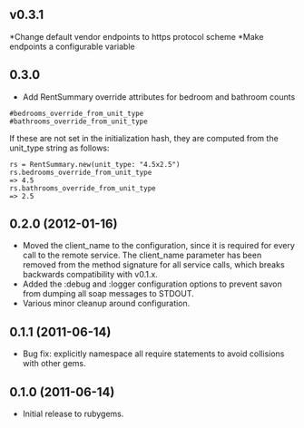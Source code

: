 ## v0.3.1

*Change default vendor endpoints to https protocol scheme
*Make endpoints a configurable variable

## 0.3.0

* Add RentSummary override attributes for bedroom and bathroom counts
```
#bedrooms_override_from_unit_type
#bathrooms_override_from_unit_type
```

If these are not set in the initialization hash, they are computed from the unit_type string as follows:
```
rs = RentSummary.new(unit_type: "4.5x2.5")
rs.bedrooms_override_from_unit_type
=> 4.5
rs.bathrooms_override_from_unit_type
=> 2.5
```

## 0.2.0 (2012-01-16)

* Moved the client_name to the configuration, since it is required
for every call to the remote service. The client_name parameter has
been removed from the method signature for all service calls, which
breaks backwards compatibility with v0.1.x.
* Added the :debug and :logger configuration options to prevent savon
from dumping all soap messages to STDOUT.
* Various minor cleanup around configuration.

## 0.1.1 (2011-06-14)

* Bug fix: explicitly namespace all require statements to avoid
collisions with other gems.

## 0.1.0 (2011-06-14)

* Initial release to rubygems.
